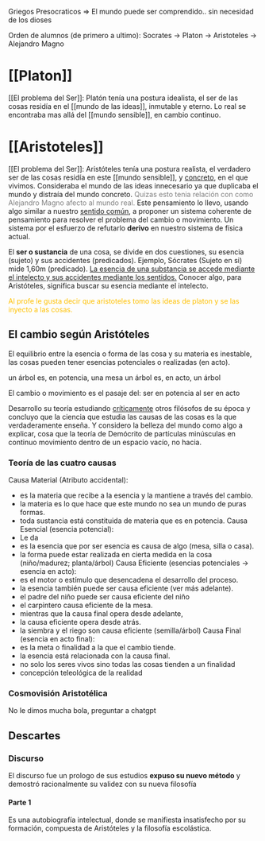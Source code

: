 Griegos Presocraticos => El mundo puede ser comprendido.. sin necesidad de los dioses

Orden de alumnos (de primero a ultimo): Socrates -> Platon -> Aristoteles -> Alejandro Magno
# [[Platon]]

[[El problema del Ser]]: Platón tenía una postura idealista, el ser de las cosas residía en el [[mundo de las ideas]], inmutable y eterno. Lo real se encontraba mas allá del [[mundo sensible]], en cambio continuo.


# [[Aristoteles]]

[[El problema del Ser]]: Aristóteles tenía una postura realista, el verdadero ser de las cosas residía en este [[mundo sensible]], y <u>concreto</u>, en el que vivimos. Consideraba el mundo de las ideas innecesario ya que duplicaba el mundo y distraía del mundo concreto. <font color="#7f7f7f">Quizas esto tenia relación con como Alejandro Magno afecto al mundo real.</font> Este pensamiento lo llevo, usando algo similar a nuestro <u>sentido común</u>, a proponer un sistema coherente de pensamiento para resolver el problema del cambio o movimiento. Un sistema por el esfuerzo de refutarlo **derivo** en nuestro sistema de física actual.

El **ser o sustancia** de una cosa, se divide en dos cuestiones, su esencia (sujeto) y sus accidentes (predicados). Ejemplo, Sócrates (Sujeto en si) mide 1,60m (predicado). <u>La esencia de una substancia se accede mediante el intelecto y sus accidentes mediante los sentidos.</u> Conocer algo, para Aristóteles, significa buscar su esencia mediante el intelecto.

<font color="#ffc000">Al profe le gusta decir que aristoteles tomo las ideas de platon y se las inyecto a las cosas.</font>

## El cambio según Aristóteles

El equilibrio entre la esencia o forma de las cosa y su materia es inestable, las cosas pueden tener esencias potenciales o realizadas (en acto).

un árbol es, en potencia, una mesa
un árbol es, en acto, un árbol

El cambio o movimiento es el pasaje del: ser en potencia al ser en acto

Desarrollo su teoría estudiando <u>críticamente</u> otros filósofos de su época y concluyo que la ciencia que estudia las causas de las cosas es la que verdaderamente enseña. Y considero la belleza del mundo como algo a explicar, cosa que la teoría de Demócrito de partículas minúsculas en continuo movimiento dentro de un espacio vacío, no hacia.

### Teoría de las cuatro causas

Causa Material (Atributo accidental):
- es la materia que recibe a la esencia y la mantiene a través del cambio.
- la materia es lo que hace que este mundo no sea un mundo de puras formas.
- toda sustancia está constituida de materia que es en potencia.
Causa Esencial (esencia potencial): 
- Le da
- es la esencia que por ser esencia es causa de algo (mesa, silla o casa).
- la forma puede estar realizada en cierta medida en la cosa (niño/madurez; planta/árbol)
Causa Eficiente (esencias potenciales -> esencia en acto): 
- es el motor o estímulo que desencadena el desarrollo del proceso.
- la esencia también puede ser causa eficiente (ver más adelante).
- el padre del niño puede ser causa eficiente del niño
- el carpintero causa eficiente de la mesa.
- mientras que la causa final opera desde adelante,
- la causa eficiente opera desde atrás.
- la siembra y el riego son causa eficiente (semilla/árbol)
Causa Final (esencia en acto final): 
- es la meta o finalidad a la que el cambio tiende.
- la esencia está relacionada con la causa final.
- no solo los seres vivos sino todas las cosas tienden a un finalidad
- concepción teleológica de la realidad

### Cosmovisión Aristotélica
No le dimos mucha bola, preguntar a chatgpt

## Descartes

### Discurso
El discurso fue un prologo de sus estudios **expuso su nuevo método** y demostró racionalmente su validez con su nueva filosofía

#### Parte 1
Es una autobiografía intelectual, donde se manifiesta insatisfecho por su formación, compuesta de Aristóteles y la filosofía escolástica.

